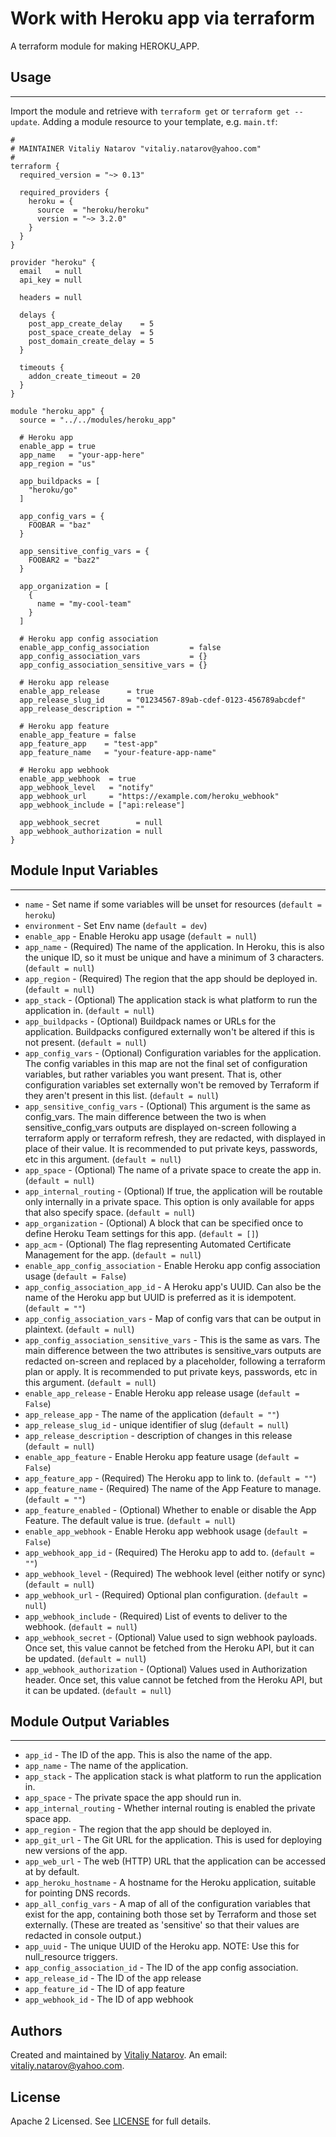 # Work with Heroku app via terraform

A terraform module for making HEROKU_APP.


## Usage
----------------------
Import the module and retrieve with ```terraform get``` or ```terraform get --update```. Adding a module resource to your template, e.g. `main.tf`:

```
#
# MAINTAINER Vitaliy Natarov "vitaliy.natarov@yahoo.com"
#
terraform {
  required_version = "~> 0.13"

  required_providers {
    heroku = {
      source  = "heroku/heroku"
      version = "~> 3.2.0"
    }
  }
}

provider "heroku" {
  email   = null
  api_key = null

  headers = null

  delays {
    post_app_create_delay    = 5
    post_space_create_delay  = 5
    post_domain_create_delay = 5
  }

  timeouts {
    addon_create_timeout = 20
  }
}

module "heroku_app" {
  source = "../../modules/heroku_app"

  # Heroku app
  enable_app = true
  app_name   = "your-app-here"
  app_region = "us"

  app_buildpacks = [
    "heroku/go"
  ]

  app_config_vars = {
    FOOBAR = "baz"
  }

  app_sensitive_config_vars = {
    FOOBAR2 = "baz2"
  }

  app_organization = [
    {
      name = "my-cool-team"
    }
  ]

  # Heroku app config association
  enable_app_config_association         = false
  app_config_association_vars           = {}
  app_config_association_sensitive_vars = {}

  # Heroku app release
  enable_app_release      = true
  app_release_slug_id     = "01234567-89ab-cdef-0123-456789abcdef"
  app_release_description = ""

  # Heroku app feature
  enable_app_feature = false
  app_feature_app    = "test-app"
  app_feature_name   = "your-feature-app-name"

  # Heroku app webhook
  enable_app_webhook  = true
  app_webhook_level   = "notify"
  app_webhook_url     = "https://example.com/heroku_webhook"
  app_webhook_include = ["api:release"]

  app_webhook_secret        = null
  app_webhook_authorization = null
}
```

## Module Input Variables
----------------------
- `name` - Set name if some variables will be unset for resources (`default = heroku`)
- `environment` - Set Env name (`default = dev`)
- `enable_app` - Enable Heroku app usage (`default = null`)
- `app_name` - (Required) The name of the application. In Heroku, this is also the unique ID, so it must be unique and have a minimum of 3 characters. (`default = null`)
- `app_region` - (Required) The region that the app should be deployed in. (`default = null`)
- `app_stack` - (Optional) The application stack is what platform to run the application in. (`default = null`)
- `app_buildpacks` - (Optional) Buildpack names or URLs for the application. Buildpacks configured externally won't be altered if this is not present. (`default = null`)
- `app_config_vars` - (Optional) Configuration variables for the application. The config variables in this map are not the final set of configuration variables, but rather variables you want present. That is, other configuration variables set externally won't be removed by Terraform if they aren't present in this list. (`default = null`)
- `app_sensitive_config_vars` - (Optional) This argument is the same as config_vars. The main difference between the two is when sensitive_config_vars outputs are displayed on-screen following a terraform apply or terraform refresh, they are redacted, with <sensitive> displayed in place of their value. It is recommended to put private keys, passwords, etc in this argument. (`default = null`)
- `app_space` - (Optional) The name of a private space to create the app in. (`default = null`)
- `app_internal_routing` - (Optional) If true, the application will be routable only internally in a private space. This option is only available for apps that also specify space. (`default = null`)
- `app_organization` - (Optional) A block that can be specified once to define Heroku Team settings for this app.  (`default = []`)
- `app_acm` - (Optional) The flag representing Automated Certificate Management for the app. (`default = null`)
- `enable_app_config_association` - Enable Heroku app config association usage (`default = False`)
- `app_config_association_app_id` - A Heroku app's UUID. Can also be the name of the Heroku app but UUID is preferred as it is idempotent. (`default = ""`)
- `app_config_association_vars` - Map of config vars that can be output in plaintext. (`default = null`)
- `app_config_association_sensitive_vars` - This is the same as vars. The main difference between the two attributes is sensitive_vars outputs are redacted on-screen and replaced by a <sensitive> placeholder, following a terraform plan or apply. It is recommended to put private keys, passwords, etc in this argument. (`default = null`)
- `enable_app_release` - Enable Heroku app release usage (`default = False`)
- `app_release_app` - The name of the application (`default = ""`)
- `app_release_slug_id` - unique identifier of slug (`default = null`)
- `app_release_description` - description of changes in this release (`default = null`)
- `enable_app_feature` - Enable Heroku app feature usage (`default = False`)
- `app_feature_app` - (Required) The Heroku app to link to. (`default = ""`)
- `app_feature_name` - (Required) The name of the App Feature to manage. (`default = ""`)
- `app_feature_enabled` - (Optional) Whether to enable or disable the App Feature. The default value is true. (`default = null`)
- `enable_app_webhook` - Enable Heroku app webhook usage (`default = False`)
- `app_webhook_app_id` - (Required) The Heroku app to add to. (`default = ""`)
- `app_webhook_level` - (Required) The webhook level (either notify or sync) (`default = null`)
- `app_webhook_url` - (Required) Optional plan configuration. (`default = null`)
- `app_webhook_include` - (Required) List of events to deliver to the webhook. (`default = null`)
- `app_webhook_secret` - (Optional) Value used to sign webhook payloads. Once set, this value cannot be fetched from the Heroku API, but it can be updated. (`default = null`)
- `app_webhook_authorization` - (Optional) Values used in Authorization header. Once set, this value cannot be fetched from the Heroku API, but it can be updated. (`default = null`)

## Module Output Variables
----------------------
- `app_id` - The ID of the app. This is also the name of the app.
- `app_name` - The name of the application.
- `app_stack` - The application stack is what platform to run the application in.
- `app_space` - The private space the app should run in.
- `app_internal_routing` - Whether internal routing is enabled the private space app.
- `app_region` - The region that the app should be deployed in.
- `app_git_url` - The Git URL for the application. This is used for deploying new versions of the app.
- `app_web_url` - The web (HTTP) URL that the application can be accessed at by default.
- `app_heroku_hostname` - A hostname for the Heroku application, suitable for pointing DNS records.
- `app_all_config_vars` - A map of all of the configuration variables that exist for the app, containing both those set by Terraform and those set externally. (These are treated as 'sensitive' so that their values are redacted in console output.)
- `app_uuid` - The unique UUID of the Heroku app. NOTE: Use this for null_resource triggers.
- `app_config_association_id` - The ID of the app config association.
- `app_release_id` - The ID of the app release
- `app_feature_id` - The ID of app feature
- `app_webhook_id` - The ID of app webhook


## Authors

Created and maintained by [Vitaliy Natarov](https://github.com/SebastianUA). An email: [vitaliy.natarov@yahoo.com](vitaliy.natarov@yahoo.com).

## License

Apache 2 Licensed. See [LICENSE](https://github.com/SebastianUA/terraform/blob/master/LICENSE) for full details.
